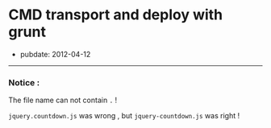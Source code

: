 # CMD transport and deploy with grunt

- pubdate: 2012-04-12

------

### Notice : 

The file name can not contain ```.``` !

```jquery.countdown.js``` was wrong , but ```jquery-countdown.js``` was right !
